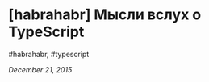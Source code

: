 <script type="text/javascript">
	window.location.href = 'http://habrahabr.ru/post/272055/';
</script>

# [habrahabr] Мысли вслух о TypeScript

#habrahabr, #typescript

_December 21, 2015_